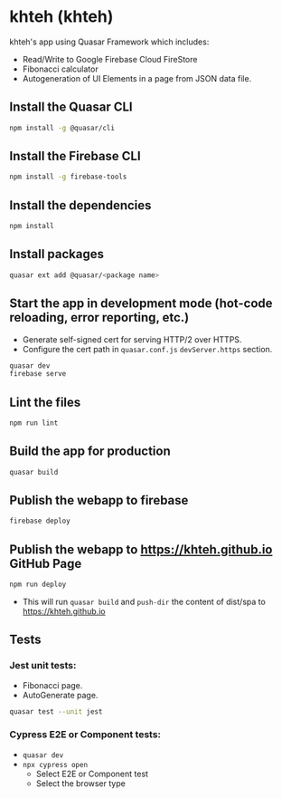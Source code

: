 # khteh (khteh)

khteh's app using Quasar Framework which includes:

- Read/Write to Google Firebase Cloud FireStore
- Fibonacci calculator
- Autogeneration of UI Elements in a page from JSON data file.

## Install the Quasar CLI

```bash
npm install -g @quasar/cli
```

## Install the Firebase CLI

```bash
npm install -g firebase-tools
```

## Install the dependencies

```bash
npm install
```

## Install packages

```bash
quasar ext add @quasar/<package name>
```

## Start the app in development mode (hot-code reloading, error reporting, etc.)

- Generate self-signed cert for serving HTTP/2 over HTTPS.
- Configure the cert path in `quasar.conf.js` `devServer.https` section.

```bash
quasar dev
firebase serve
```

## Lint the files

```bash
npm run lint
```

## Build the app for production

```bash
quasar build
```

## Publish the webapp to firebase

```bash
firebase deploy
```

## Publish the webapp to https://khteh.github.io GitHub Page

```bash
npm run deploy
```

- This will run `quasar build` and `push-dir` the content of dist/spa to https://khteh.github.io

## Tests

### Jest unit tests:

- Fibonacci page.
- AutoGenerate page.

```bash
quasar test --unit jest
```

### Cypress E2E or Component tests:

- `quasar dev`
- `npx cypress open`
  - Select E2E or Component test
  - Select the browser type
